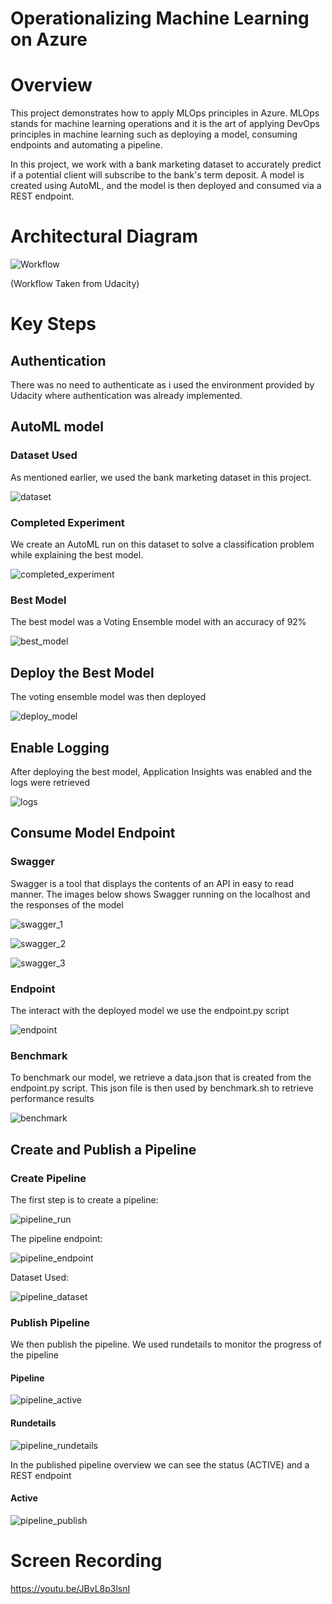 # Operationalizing Machine Learning on Azure

# Overview

This project demonstrates how to apply MLOps principles in Azure. MLOps stands for machine learning operations and it is the art of applying DevOps principles in machine learning such as deploying a model, consuming endpoints and automating a pipeline.

In this project, we work with a bank marketing dataset to accurately predict if a potential client will subscribe to the bank's term deposit. A model is created using AutoML, and the model is then deployed and consumed via a REST endpoint.

# Architectural Diagram

![Workflow](https://github.com/adhamalhossary/operationalizing-ml-on-azure/blob/main/screenshots/workflow.png)

(Workflow Taken from Udacity)

# Key Steps

## Authentication

There was no need to authenticate as i used the environment provided by Udacity where authentication was already implemented.

## AutoML model

### Dataset Used

As mentioned earlier, we used the bank marketing dataset in this project.

![dataset](https://github.com/adhamalhossary/operationalizing-ml-on-azure/blob/main/screenshots/dataset.png)

### Completed Experiment

We create an AutoML run on this dataset to solve a classification problem while explaining the best model.

![completed_experiment](https://github.com/adhamalhossary/operationalizing-ml-on-azure/blob/main/screenshots/automl_complete.png)

### Best Model

The best model was a Voting Ensemble model with an accuracy of 92%

![best_model](https://github.com/adhamalhossary/operationalizing-ml-on-azure/blob/main/screenshots/best_model.png)

## Deploy the Best Model

The voting ensemble model was then deployed

![deploy_model](https://github.com/adhamalhossary/operationalizing-ml-on-azure/blob/main/screenshots/deploy_model.png)

## Enable Logging

After deploying the best model, Application Insights was enabled and the logs were retrieved

![logs](https://github.com/adhamalhossary/operationalizing-ml-on-azure/blob/main/screenshots/logs.png)

## Consume Model Endpoint

### Swagger

Swagger is a tool that displays the contents of an API in easy to read manner. The images below shows Swagger running on the localhost and the responses of the model

![swagger_1](https://github.com/adhamalhossary/operationalizing-ml-on-azure/blob/main/screenshots/swagger_1.png)

![swagger_2](https://github.com/adhamalhossary/operationalizing-ml-on-azure/blob/main/screenshots/swagger_2.png)

![swagger_3](https://github.com/adhamalhossary/operationalizing-ml-on-azure/blob/main/screenshots/swagger_3.png)

### Endpoint

The interact with the deployed model we use the endpoint.py script

![endpoint](https://github.com/adhamalhossary/operationalizing-ml-on-azure/blob/main/screenshots/endpoint.png)

### Benchmark

To benchmark our model, we retrieve a data.json that is created from the endpoint.py script. This json file is then used by benchmark.sh to retrieve performance results

![benchmark](https://github.com/adhamalhossary/operationalizing-ml-on-azure/blob/main/screenshots/benchmark.png)

## Create and Publish a Pipeline

### Create Pipeline

The first step is to create a pipeline:

![pipeline_run](https://github.com/adhamalhossary/operationalizing-ml-on-azure/blob/main/screenshots/pipeline_run.png)

The pipeline endpoint:

![pipeline_endpoint](https://github.com/adhamalhossary/operationalizing-ml-on-azure/blob/main/screenshots/pipeline_endpoint.png)

Dataset Used:

![pipeline_dataset](https://github.com/adhamalhossary/operationalizing-ml-on-azure/blob/main/screenshots/pipeline_dataset.png)

### Publish Pipeline

We then publish the pipeline. We used rundetails to monitor the progress of the pipeline

#### Pipeline

![pipeline_active](https://github.com/adhamalhossary/operationalizing-ml-on-azure/blob/main/screenshots/pipeline_active.png)

#### Rundetails

![pipeline_rundetails](https://github.com/adhamalhossary/operationalizing-ml-on-azure/blob/main/screenshots/pipeline_rundetails.png)

In the published pipeline overview we can see the status (ACTIVE) and a REST endpoint

#### Active

![pipeline_publish](https://github.com/adhamalhossary/operationalizing-ml-on-azure/blob/main/screenshots/pipeline_publish.png)

# Screen Recording

https://youtu.be/JByL8p3lsnI
